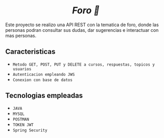 <h1 align="center"><em>Foro  📰</em></h1>
Este proyecto se realizo una API REST con la tematica de foro, donde las personas podran consultar sus dudas, dar sugerencias e interactuar con mas personas.

## Caracteristicas

- `Metodo GET, POST, PUT y DELETE a cursos, respuestas, topicos y usuarios`
- `Autenticacion empleando JWS`
- `Conexion con base de datos`

## Tecnologias empleadas

- `JAVA `
- `MYSQL`
- `POSTMAN`
- `TOKEN JWT`
- `Spring Security`
  
